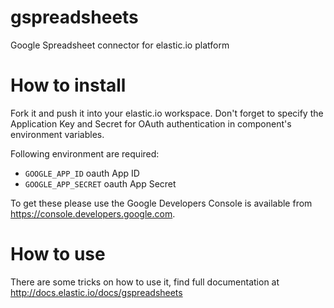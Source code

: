 # gspreadsheets
Google Spreadsheet connector for elastic.io platform

# How to install

Fork it and push it into your elastic.io workspace. Don't forget to specify the Application Key and Secret for OAuth authentication in component's environment variables. 

Following environment are required:
 - ``GOOGLE_APP_ID`` oauth App ID
 - ``GOOGLE_APP_SECRET`` oauth App Secret

To get these please use the Google Developers Console is available from https://console.developers.google.com.

# How to use

There are some tricks on how to use it, find full documentation at http://docs.elastic.io/docs/gspreadsheets
